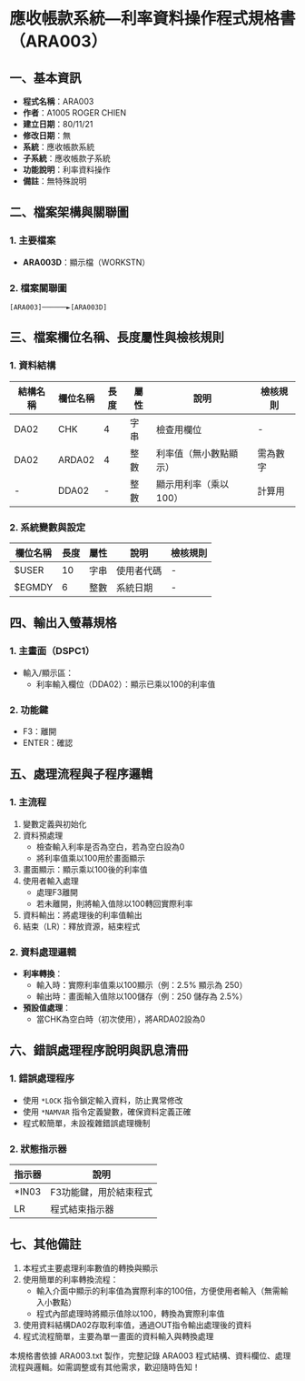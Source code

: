 # 應收帳款系統—利率資料操作程式規格書（ARA003）

## 一、基本資訊
- **程式名稱**：ARA003
- **作者**：A1005 ROGER CHIEN
- **建立日期**：80/11/21
- **修改日期**：無
- **系統**：應收帳款系統
- **子系統**：應收帳款子系統
- **功能說明**：利率資料操作
- **備註**：無特殊說明

## 二、檔案架構與關聯圖

### 1. 主要檔案
- **ARA003D**：顯示檔（WORKSTN）

### 2. 檔案關聯圖
```
[ARA003]──────►[ARA003D]
```

## 三、檔案欄位名稱、長度屬性與檢核規則

### 1. 資料結構
| 結構名稱 | 欄位名稱 | 長度 | 屬性 | 說明 | 檢核規則 |
|----------|----------|------|------|------|----------|
| DA02     | CHK      | 4    | 字串 | 檢查用欄位 | - |
| DA02     | ARDA02   | 4    | 整數 | 利率值（無小數點顯示） | 需為數字 |
| -        | DDA02    | -    | 整數 | 顯示用利率（乘以100） | 計算用 |

### 2. 系統變數與設定
| 欄位名稱 | 長度 | 屬性 | 說明 | 檢核規則 |
|----------|------|------|------|----------|
| $USER    | 10   | 字串 | 使用者代碼 | - |
| $EGMDY   | 6    | 整數 | 系統日期 | - |

## 四、輸出入螢幕規格

### 1. 主畫面（DSPC1）
- 輸入/顯示區：
  - 利率輸入欄位（DDA02）：顯示已乘以100的利率值

### 2. 功能鍵
- F3：離開
- ENTER：確認

## 五、處理流程與子程序邏輯

### 1. 主流程
1. 變數定義與初始化
2. 資料預處理
   - 檢查輸入利率是否為空白，若為空白設為0
   - 將利率值乘以100用於畫面顯示
3. 畫面顯示：顯示乘以100後的利率值
4. 使用者輸入處理
   - 處理F3離開
   - 若未離開，則將輸入值除以100轉回實際利率
5. 資料輸出：將處理後的利率值輸出
6. 結束（LR）：釋放資源，結束程式

### 2. 資料處理邏輯
- **利率轉換**：
  - 輸入時：實際利率值乘以100顯示（例：2.5% 顯示為 250）
  - 輸出時：畫面輸入值除以100儲存（例：250 儲存為 2.5%）
- **預設值處理**：
  - 當CHK為空白時（初次使用），將ARDA02設為0

## 六、錯誤處理程序說明與訊息清冊

### 1. 錯誤處理程序
- 使用 `*LOCK` 指令鎖定輸入資料，防止異常修改
- 使用 `*NAMVAR` 指令定義變數，確保資料定義正確
- 程式較簡單，未設複雜錯誤處理機制

### 2. 狀態指示器
| 指示器 | 說明 |
|--------|------|
| *IN03  | F3功能鍵，用於結束程式 |
| LR     | 程式結束指示器 |

## 七、其他備註
1. 本程式主要處理利率數值的轉換與顯示
2. 使用簡單的利率轉換流程：
   - 輸入介面中顯示的利率值為實際利率的100倍，方便使用者輸入（無需輸入小數點）
   - 程式內部處理時將顯示值除以100，轉換為實際利率值
3. 使用資料結構DA02存取利率值，通過OUT指令輸出處理後的資料
4. 程式流程簡單，主要為單一畫面的資料輸入與轉換處理

本規格書依據 ARA003.txt 製作，完整記錄 ARA003 程式結構、資料欄位、處理流程與邏輯。如需調整或有其他需求，歡迎隨時告知！ 